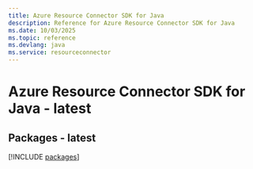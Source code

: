 ```yaml
---
title: Azure Resource Connector SDK for Java
description: Reference for Azure Resource Connector SDK for Java
ms.date: 10/03/2025
ms.topic: reference
ms.devlang: java
ms.service: resourceconnector
---
```

# Azure Resource Connector SDK for Java - latest
## Packages - latest
[!INCLUDE [packages](resource-connector-index.md)]